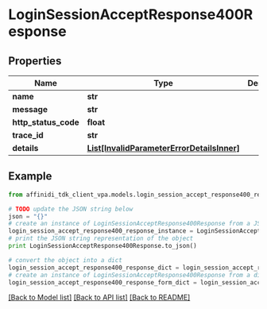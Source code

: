 # LoginSessionAcceptResponse400Response

## Properties

| Name                 | Type                                                                                | Description | Notes      |
| -------------------- | ----------------------------------------------------------------------------------- | ----------- | ---------- |
| **name**             | **str**                                                                             |             |
| **message**          | **str**                                                                             |             |
| **http_status_code** | **float**                                                                           |             |
| **trace_id**         | **str**                                                                             |             |
| **details**          | [**List[InvalidParameterErrorDetailsInner]**](InvalidParameterErrorDetailsInner.md) |             | [optional] |

## Example

```python
from affinidi_tdk_client_vpa.models.login_session_accept_response400_response import LoginSessionAcceptResponse400Response

# TODO update the JSON string below
json = "{}"
# create an instance of LoginSessionAcceptResponse400Response from a JSON string
login_session_accept_response400_response_instance = LoginSessionAcceptResponse400Response.from_json(json)
# print the JSON string representation of the object
print LoginSessionAcceptResponse400Response.to_json()

# convert the object into a dict
login_session_accept_response400_response_dict = login_session_accept_response400_response_instance.to_dict()
# create an instance of LoginSessionAcceptResponse400Response from a dict
login_session_accept_response400_response_form_dict = login_session_accept_response400_response.from_dict(login_session_accept_response400_response_dict)
```

[[Back to Model list]](../README.md#documentation-for-models) [[Back to API list]](../README.md#documentation-for-api-endpoints) [[Back to README]](../README.md)
